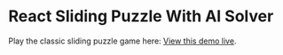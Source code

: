 # React Sliding Puzzle With AI Solver
Play the classic sliding puzzle game here: [View this demo live](https://sliding-puzzle-solver.netlify.app/).




